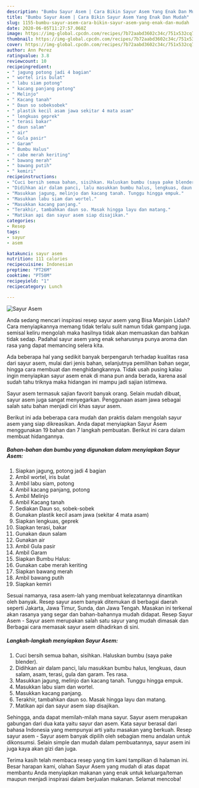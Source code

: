 ```yaml
---
description: "Bumbu Sayur Asem | Cara Bikin Sayur Asem Yang Enak Dan Mudah"
title: "Bumbu Sayur Asem | Cara Bikin Sayur Asem Yang Enak Dan Mudah"
slug: 1155-bumbu-sayur-asem-cara-bikin-sayur-asem-yang-enak-dan-mudah
date: 2020-06-05T11:27:57.068Z
image: https://img-global.cpcdn.com/recipes/7b72aabd3602c34c/751x532cq70/sayur-asem-foto-resep-utama.jpg
thumbnail: https://img-global.cpcdn.com/recipes/7b72aabd3602c34c/751x532cq70/sayur-asem-foto-resep-utama.jpg
cover: https://img-global.cpcdn.com/recipes/7b72aabd3602c34c/751x532cq70/sayur-asem-foto-resep-utama.jpg
author: Ann Perez
ratingvalue: 3.8
reviewcount: 10
recipeingredient:
- " jagung potong jadi 4 bagian"
- " wortel iris bulat"
- " labu siam potong"
- " kacang panjang potong"
- " Melinjo"
- " Kacang tanah"
- " Daun so sobeksobek"
- " plastik kecil asam jawa sekitar 4 mata asam"
- " lengkuas geprek"
- " terasi bakar"
- " daun salam"
- " air"
- " Gula pasir"
- " Garam"
- " Bumbu Halus"
- " cabe merah keriting"
- " bawang merah"
- " bawang putih"
- " kemiri"
recipeinstructions:
- "Cuci bersih semua bahan, sisihkan. Haluskan bumbu (saya pake blender)."
- "Didihkan air dalam panci, lalu masukkan bumbu halus, lengkuas, daun salam, asam, terasi, gula dan garam. Tes rasa."
- "Masukkan jagung, melinjo dan kacang tanah. Tunggu hingga empuk."
- "Masukkan labu siam dan wortel."
- "Masukkan kacang panjang."
- "Terakhir, tambahkan daun so. Masak hingga layu dan matang."
- "Matikan api dan sayur asem siap disajikan."
categories:
- Resep
tags:
- sayur
- asem

katakunci: sayur asem 
nutrition: 111 calories
recipecuisine: Indonesian
preptime: "PT26M"
cooktime: "PT50M"
recipeyield: "1"
recipecategory: Lunch

---
```



![Sayur Asem](https://img-global.cpcdn.com/recipes/7b72aabd3602c34c/751x532cq70/sayur-asem-foto-resep-utama.jpg)

Anda sedang mencari inspirasi resep sayur asem yang Bisa Manjain Lidah? Cara menyiapkannya memang tidak terlalu sulit namun tidak gampang juga. semisal keliru mengolah maka hasilnya tidak akan memuaskan dan bahkan tidak sedap. Padahal sayur asem yang enak seharusnya punya aroma dan rasa yang dapat memancing selera kita.

Ada beberapa hal yang sedikit banyak berpengaruh terhadap kualitas rasa dari sayur asem, mulai dari jenis bahan, selanjutnya pemilihan bahan segar, hingga cara membuat dan menghidangkannya. Tidak usah pusing kalau ingin menyiapkan sayur asem enak di mana pun anda berada, karena asal sudah tahu triknya maka hidangan ini mampu jadi sajian istimewa.

Sayur asem termasuk sajian favorit banyak orang. Selain mudah dibuat, sayur asem juga sangat menyegarkan. Penggunaan asam jawa sebagai salah satu bahan menjadi ciri khas sayur asem.


Berikut ini ada beberapa cara mudah dan praktis dalam mengolah sayur asem yang siap dikreasikan. Anda dapat menyiapkan Sayur Asem menggunakan 19 bahan dan 7 langkah pembuatan. Berikut ini cara dalam membuat hidangannya.

<!--inarticleads1-->

##### Bahan-bahan dan bumbu yang digunakan dalam menyiapkan Sayur Asem:

1. Siapkan  jagung, potong jadi 4 bagian
1. Ambil  wortel, iris bulat
1. Ambil  labu siam, potong
1. Ambil  kacang panjang, potong
1. Ambil  Melinjo
1. Ambil  Kacang tanah
1. Sediakan  Daun so, sobek-sobek
1. Gunakan  plastik kecil asam jawa (sekitar 4 mata asam)
1. Siapkan  lengkuas, geprek
1. Siapkan  terasi, bakar
1. Gunakan  daun salam
1. Gunakan  air
1. Ambil  Gula pasir
1. Ambil  Garam
1. Siapkan  Bumbu Halus:
1. Gunakan  cabe merah keriting
1. Siapkan  bawang merah
1. Ambil  bawang putih
1. Siapkan  kemiri


Sesuai namanya, rasa asem-lah yang membuat kelezatannya dinantikan oleh banyak. Resep sayur asem banyak ditemukan di berbagai daerah seperti Jakarta, Jawa Timur, Sunda, dan Jawa Tengah. Masakan ini terkenal akan rasanya yang segar dan bahan-bahannya mudah didapat. Resep Sayur Asem - Sayur asem merupakan salah satu sayur yang mudah dimasak dan Berbagai cara memasak sayur asem dihadirkan di sini. 

<!--inarticleads2-->

##### Langkah-langkah menyiapkan Sayur Asem:

1. Cuci bersih semua bahan, sisihkan. Haluskan bumbu (saya pake blender).
1. Didihkan air dalam panci, lalu masukkan bumbu halus, lengkuas, daun salam, asam, terasi, gula dan garam. Tes rasa.
1. Masukkan jagung, melinjo dan kacang tanah. Tunggu hingga empuk.
1. Masukkan labu siam dan wortel.
1. Masukkan kacang panjang.
1. Terakhir, tambahkan daun so. Masak hingga layu dan matang.
1. Matikan api dan sayur asem siap disajikan.


Sehingga, anda dapat memilah-milah mana sayur. Sayur asem merupakan gabungan dari dua kata yaitu sayur dan asem. Kata sayur berasal dari bahasa Indonesia yang mempunyai arti yaitu masakan yang berkuah. Resep sayur asem - Sayur asem banyak dipilih oleh sebagian menu andalan untuk dikonsumsi. Selain simple dan mudah dalam pembuatannya, sayur asem ini juga kaya akan gizi dan juga. 

Terima kasih telah membaca resep yang tim kami tampilkan di halaman ini. Besar harapan kami, olahan Sayur Asem yang mudah di atas dapat membantu Anda menyiapkan makanan yang enak untuk keluarga/teman maupun menjadi inspirasi dalam berjualan makanan. Selamat mencoba!
